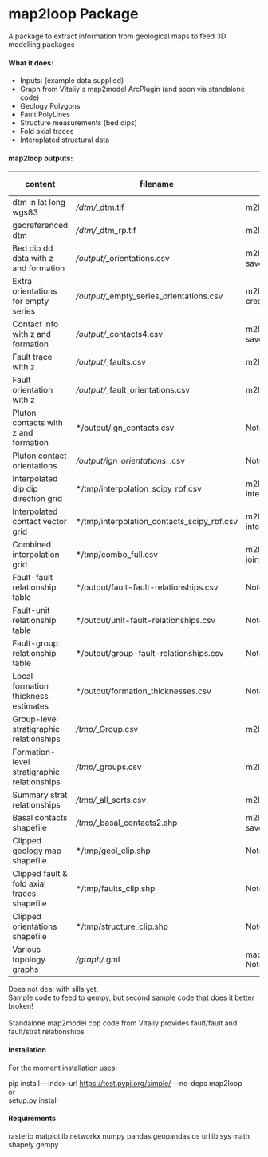 # map2loop Package

A package to extract information from geological maps to feed 3D modelling packages

#### What it does:
  
- Inputs: (example data supplied)  
- Graph from Vitaliy's map2model ArcPlugin (and soon via standalone code)  
- Geology Polygons  
- Fault PolyLines  
- Structure measurements (bed dips)
- Fold axial traces
- Interoplated structural data  
  
#### map2loop outputs:
  
| content | filename | created by | example notebook |
| ----- | ----- | ----- | ----- |
| dtm in lat long wgs83 | */dtm/*_dtm.tif | m2l_utils.get_dtm |   2 |
| georeferenced dtm | */dtm/*_dtm_rp.tif| m2l_utils.reproject_dtm |  2 |
| Bed dip dd data with z and formation | */output/*_orientations.csv | m2l_geometry. save_orientations |  2 |
| Extra orientations for empty series | */output/*_empty_series_orientations.csv | m2l_geometry. create_orientations |  2 |
| Contact info with z and formation | */output/*_contacts4.csv | m2l_geometry. save_basal_contacts |  2 |
| Fault trace with z | */output/*_faults.csv | m2l_geometry. save_faults |  2 |
| Fault orientation with z | */output/*_fault_orientations.csv | m2l_geometry. save_faults |  2 |
| Pluton contacts with z and formation | */output/ign_contacts.csv | Notebook 8 |  8 |
| Pluton contact orientations | */output/ign_orientations_*.csv | Notebook 8 |  8 |
| Interpolated dip dip direction grid | */tmp/interpolation_scipy_rbf.csv | m2l_interpolation. interpolate_orientations |  4 |
| Interpolated contact vector grid | */tmp/interpolation_contacts_scipy_rbf.csv | m2l_interpolation. interpolate_contacts |  5 |
| Combined interpolation grid | */tmp/combo_full.csv | m2l_interpolation. join_contacts_and_orientations |  6 |
| Fault-fault relationship table | */output/fault-fault-relationships.csv | Notebook 7 |  7 |
| Fault-unit relationship table | */output/unit-fault-relationships.csv | Notebook 7 |  7 |
| Fault-group relationship table | */output/group-fault-relationships.csv | Notebook 7 |  7 |
| Local formation thickness estimates | */output/formation_thicknesses.csv | Notebook 9 |  9 |
| Group-level stratigraphic relationships | */tmp/*_Group.csv | m2l_topology. save_group |  2 |
| Formation-level stratigraphic relationships | */tmp/*_groups.csv | m2l_topology. save_units |  2 |
| Summary strat relationships | */tmp/*_all_sorts.csv| m2l_topology. save_units |  2 |
| Basal contacts shapefile | */tmp/*_basal_contacts2.shp | m2l_geometry. save_basal_no_faults |  2 |
| Clipped geology map shapefile | */tmp/geol_clip.shp | Notebook 2 |  2 |
| Clipped fault & fold axial traces shapefile  | */tmp/faults_clip.shp | Notebook 2 |  2 |
| Clipped orientations shapefile  | */tmp/structure_clip.shp | Notebook 2 |  2 |
| Various topology graphs  | */graph/*.gml | map2model cpp code in Notebook 1 |  1 |

  
Does not deal with sills yet.  
Sample code to feed to gempy, but second sample code that does it better broken!  
<br>
Standalone map2model cpp code from Vitaliy provides fault/fault and fault/strat relationships   

#### Installation
For the moment installation uses:<br>

pip install --index-url https://test.pypi.org/simple/ --no-deps map2loop  
or   
setup.py install
  
#### Requirements
rasterio
matplotlib
networkx
numpy
pandas
geopandas
os
urllib
sys
math
shapely
gempy
